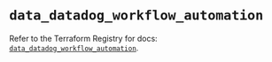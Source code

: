 # `data_datadog_workflow_automation`

Refer to the Terraform Registry for docs: [`data_datadog_workflow_automation`](https://registry.terraform.io/providers/datadog/datadog/3.60.0/docs/data-sources/workflow_automation).
